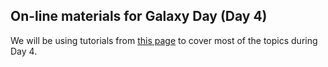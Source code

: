 ## On-line materials for Galaxy Day (Day 4)

We will be using tutorials from [this page](https://github.com/nekrut/galaxy/wiki) to cover most of the topics during Day 4.
